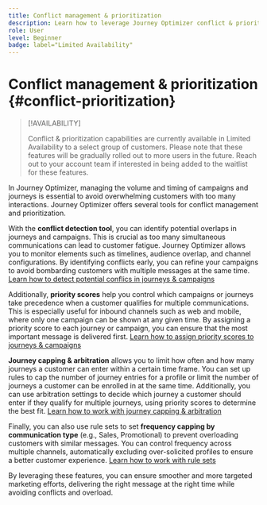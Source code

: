 ```yaml
---
title: Conflict management & prioritization
description: Learn how to leverage Journey Optimizer conflict & prioritization tools.
role: User
level: Beginner
badge: label="Limited Availability"
---
```


# Conflict management & prioritization {#conflict-prioritization}

>[!AVAILABILITY]
>
>Conflict & prioritization capabilities are currently available in Limited Availability to a select group of customers. Please note that these features will be gradually rolled out to more users in the future. Reach out to your account team if interested in being added to the waitlist for these features.

In Journey Optimizer, managing the volume and timing of campaigns and journeys is essential to avoid overwhelming customers with too many interactions. Journey Optimizer offers several tools for conflict management and prioritization.

With the **conflict detection tool**, you can identify potential overlaps in journeys and campaigns. This is crucial as too many simultaneous communications can lead to customer fatigue. Journey Optimizer allows you to monitor elements such as timelines, audience overlap, and channel configurations. By identifying conflicts early, you can refine your campaigns to avoid bombarding customers with multiple messages at the same time. [Learn how to detect potential conflics in journeys & campaigns](conflicts.md)

Additionally, **priority scores** help you control which campaigns or journeys take precedence when a customer qualifies for multiple communications. This is especially useful for inbound channels such as web and mobile, where only one campaign can be shown at any given time. By assigning a priority score to each journey or campaign, you can ensure that the most important message is delivered first. [Learn how to assign priority scores to journeys & campaigns](priority-scores.md)

**Journey capping & arbitration** allows you to limit how often and how many journeys a customer can enter within a certain time frame. You can set up rules to cap the number of journey entries for a profile or limit the number of journeys a customer can be enrolled in at the same time. Additionally, you can use arbitration settings to decide which journey a customer should enter if they qualify for multiple journeys, using priority scores to determine the best fit. [Learn how to work with journey capping & arbitration](journey-capping.md)

Finally, you can also use rule sets to set **frequency capping by communication type** (e.g., Sales, Promotional) to prevent overloading customers with similar messages. You can control frequency across multiple channels, automatically excluding over-solicited profiles to ensure a better customer experience. [Learn how to work with rule sets](../configuration/rule-sets.md)</li></ul>

By leveraging these features, you can ensure smoother and more targeted marketing efforts, delivering the right message at the right time while avoiding conflicts and overload.
